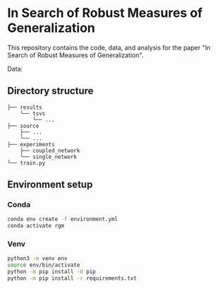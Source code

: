 # In Search of Robust Measures of Generalization

This repository contains the code, data, and analysis for the paper "In Search of Robust Measures of Generalization".

Data: 

## Directory structure
```
├── results
    └── tsvs
        └── ...
├── source
    ├── ...
    └── ...
├── experiments
    ├── coupled_network
    └── single_network
└── train.py
```

## Environment setup
### Conda
```bash
conda env create -f environment.yml
conda activate rgm
```

### Venv
```bash
python3 -m venv env
source env/bin/activate
python -m pip install -U pip
python -m pip install -r requirements.txt
```
